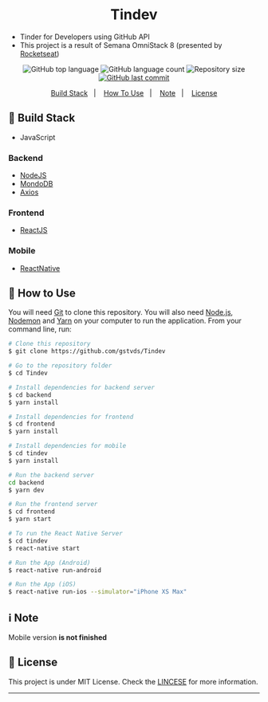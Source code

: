 <h1 align="center">Tindev</h1>

- Tinder for Developers using GitHub API
- This project is a result of Semana OmniStack 8 (presented by [Rocketseat][rocket])

<p align="center">
          <img alt="GitHub top language" src="https://img.shields.io/github/languages/top/gstvds/tindev.svg">
          <img alt="GitHub language count" src="https://img.shields.io/github/languages/count/gstvds/tindev.svg">
          <img alt="Repository size" src="https://img.shields.io/github/repo-size/gstvds/tindev.svg">
       <a href="https://github.com/gstvds/tindev/commits/master">
          <img alt="GitHub last commit" src="https://img.shields.io/github/last-commit/gstvds/tindev.svg">
       </a>
</p>

<p align="center">
  <a href="#rocket-build-stack">Build Stack</a>&nbsp;&nbsp;&nbsp;|&nbsp;&nbsp;&nbsp;
  <a href="#memo-how-to-use">How To Use</a>&nbsp;&nbsp;&nbsp;|&nbsp;&nbsp;&nbsp;
  <a href="#information_source-note">Note</a>&nbsp;&nbsp;&nbsp;|&nbsp;&nbsp;&nbsp;
  <a href="#memo-license">License</a>
</p>

## :rocket: Build Stack

- JavaScript

### Backend

- [NodeJS][nodejs]
- [MondoDB][mongodb]
- [Axios][axios]

### Frontend

- [ReactJS][reactjs]

### Mobile

- [ReactNative][reactnative]

## :memo: How to Use

You will need [Git](https://git-scm.com) to clone this repository. You will also need [Node.js][nodejs], [Nodemon][nodemon] and [Yarn][yarn] on your computer to run the application.
From your command line, run:

```bash
# Clone this repository
$ git clone https://github.com/gstvds/Tindev

# Go to the repository folder
$ cd Tindev

# Install dependencies for backend server
$ cd backend
$ yarn install

# Install dependencies for frontend
$ cd frontend
$ yarn install

# Install dependencies for mobile
$ cd tindev
$ yarn install

# Run the backend server
cd backend
$ yarn dev

# Run the frontend server
$ cd frontend
$ yarn start

# To run the React Native Server
$ cd tindev
$ react-native start

# Run the App (Android)
$ react-native run-android

# Run the App (iOS)
$ react-native run-ios --simulator="iPhone XS Max"
```

## :information_source: Note

Mobile version **is not finished**

## :memo: License

This project is under MIT License. Check the [LINCESE](https://github.com/gstvds/Tindev/blob/master/LICENSE.txt) for more information.

---

[axios]: https://github.com/axios/axios/
[mongodb]: https://www.mongodb.com/
[nodejs]: https://nodejs.org/
[yarn]: https://yarnpgk.com/
[reactjs]: https://reactjs.org/
[nodemon]: https://nodemon.io/
[reactnative]: https://facebook.github.io/react-native/
[rocket]: https://rocketseat.com.br
